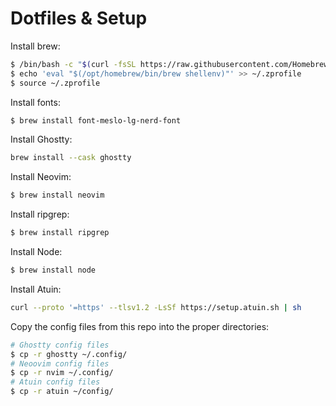 # Dotfiles & Setup

Install brew:

```sh
$ /bin/bash -c "$(curl -fsSL https://raw.githubusercontent.com/Homebrew/install/HEAD/install.sh)"
$ echo 'eval "$(/opt/homebrew/bin/brew shellenv)"' >> ~/.zprofile
$ source ~/.zprofile
```

Install fonts:

```sh
$ brew install font-meslo-lg-nerd-font
```

Install Ghostty:

```sh
brew install --cask ghostty
```

Install Neovim:

```sh
$ brew install neovim
```

Install ripgrep:

```sh
$ brew install ripgrep
```

Install Node:

```sh
$ brew install node
```

Install Atuin:

```sh
curl --proto '=https' --tlsv1.2 -LsSf https://setup.atuin.sh | sh
```

Copy the config files from this repo into the proper directories:

```sh
# Ghostty config files
$ cp -r ghostty ~/.config/
# Neoovim config files
$ cp -r nvim ~/.config/
# Atuin config files
$ cp -r atuin ~/config/
```
